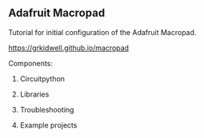 ## Adafruit Macropad
Tutorial for initial configuration of the Adafruit
Macropad.

https://grkidwell.github.io/macropad

Components:

1. Circuitpython 

2. Libraries

3. Troubleshooting

4. Example projects